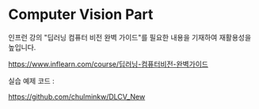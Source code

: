 # Computer Vision Part

인프런 강의 "딥러닝 컴퓨터 비전 완벽 가이드"를 필요한 내용을 기재하여 재활용성을 높입니다.

https://www.inflearn.com/course/딥러닝-컴퓨터비전-완벽가이드

실습 예제 코드 :

https://github.com/chulminkw/DLCV_New
